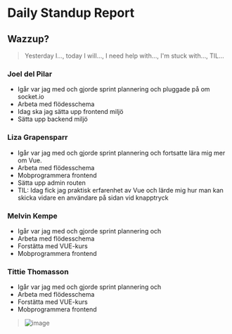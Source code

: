 # Daily Standup Report

## Wazzup?
> Yesterday I…, today I will…, I need help with…, I'm stuck with…, TIL…

### Joel del Pilar
- Igår var jag med och gjorde sprint plannering och pluggade på om socket.io
- Arbeta med flödesschema
- Idag ska jag sätta upp frontend miljö
- Sätta upp backend miljö

### Liza Grapensparr
- Igår var jag med och gjorde sprint plannering och fortsatte lära mig mer om Vue.
- Arbeta med flödesschema
- Mobprogrammera frontend 
- Sätta upp admin routen
- TIL: Idag fick jag praktisk erfarenhet av Vue och lärde mig hur man kan skicka vidare en användare på sidan vid knapptryck

### Melvin Kempe
- Igår var jag med och gjorde sprint plannering och
- Arbeta med flödesschema
- Forstätta med VUE-kurs
- Mobprogrammera frontend 

### Tittie Thomasson
- Igår var jag med och gjorde sprint plannering och
- Arbeta med flödesschema
- Forstätta med VUE-kurs
- Mobprogrammera frontend


> ![image](https://user-images.githubusercontent.com/71075458/236216313-1d1bf743-02c9-4439-8702-8a1a5a5cd8ce.png)

